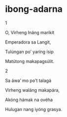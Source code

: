 # ibong-adarna

1


O, Virheng Ináng marikít

Emperadora sa Langit,

Tulúngan poʼ yaríng ísip

Matútong makapagsúlit.


2

Sa áwaʼ mo po't talagá

Virheng waláng makapára,

Akóng hámak na ovéha

Hulugan nang iyóng grasya.
